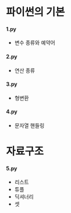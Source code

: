 # 파이썬의 기본
#### 1.py
* 변수 종류와 예약어

#### 2.py
* 연산 종류

#### 3.py
* 형변환

#### 4.py
* 문자열 핸들링

# 자료구조
#### 5.py
* 리스트
* 튜플
* 딕셔너리
* 셋